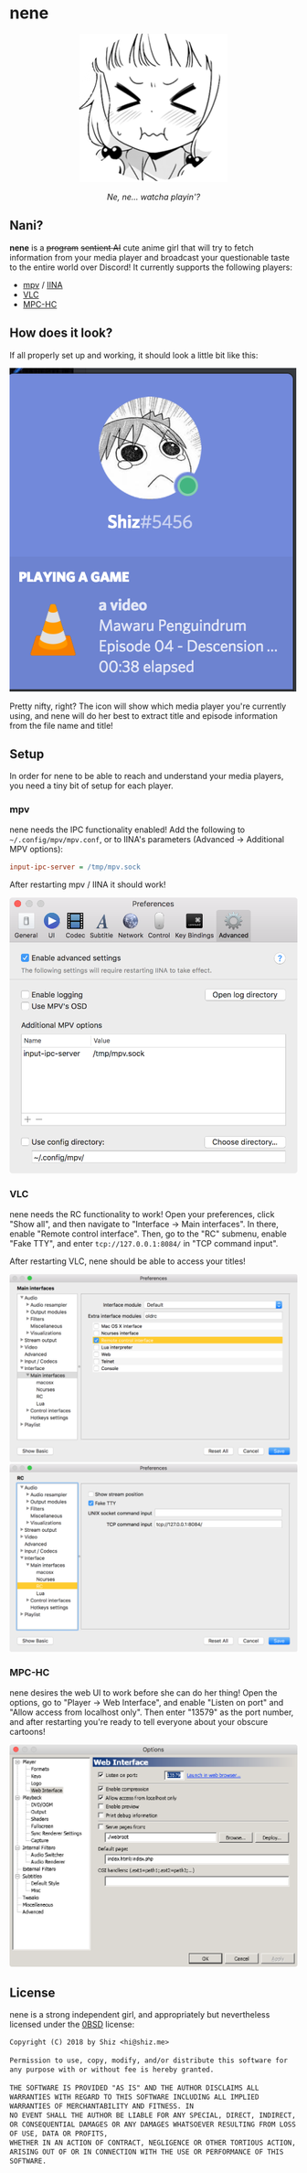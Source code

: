 # nene

<p align="center"><img src="assets/nene.png" alt="" /></p>

<p align="center"><em>Ne, ne... watcha playin'?</em></p>

## Nani?

**nene** is a ~~program~~ ~~sentient AI~~ cute anime girl that will try to fetch information from your media player
and broadcast your questionable taste to the entire world over Discord! It currently supports the following players:

* [mpv](https://mpv.io) / [IINA](https://lhc70000.github.io/iina/)
* [VLC](https://www.videolan.org/vlc/index.html)
* [MPC-HC](https://mpc-hc.org/)

## How does it look?

If all properly set up and working, it should look a little bit like this:

![screenshot](assets/example.png)

Pretty nifty, right? The icon will show which media player you're currently using,
and nene will do her best to extract title and episode information from the file name and title!

## Setup

In order for nene to be able to reach and understand your media players, you need a tiny bit of setup for each player.

### mpv

nene needs the IPC functionality enabled! Add the following to `~/.config/mpv/mpv.conf`, or to IINA's parameters (Advanced -> Additional MPV options):

```ini
input-ipc-server = /tmp/mpv.sock
```

After restarting mpv / IINA it should work!

![configuring IINA](assets/config-iina.png)

### VLC

nene needs the RC functionality to work! Open your preferences, click "Show all", and then navigate to "Interface -> Main interfaces".
In there, enable "Remote control interface". Then, go to the "RC" submenu, enable "Fake TTY", and enter `tcp://127.0.0.1:8084/` in "TCP command input".

After restarting VLC, nene should be able to access your titles!

![configuring VLC 1](assets/config-vlc-1.png)
![configuring VLC 2](assets/config-vlc-2.png)

### MPC-HC

nene desires the web UI to work before she can do her thing! Open the options, go to "Player -> Web Interface",
and enable "Listen on port" and "Allow access from localhost only".
Then enter "13579" as the port number, and after restarting you're ready to tell everyone about your obscure cartoons!

![configuring MPC-HC](assets/config-mpc.png)

## License

nene is a strong independent girl, and appropriately but nevertheless licensed under the [0BSD](https://spdx.org/licenses/0BSD.html) license:

```
Copyright (C) 2018 by Shiz <hi@shiz.me>

Permission to use, copy, modify, and/or distribute this software for any purpose with or without fee is hereby granted.

THE SOFTWARE IS PROVIDED "AS IS" AND THE AUTHOR DISCLAIMS ALL WARRANTIES WITH REGARD TO THIS SOFTWARE INCLUDING ALL IMPLIED WARRANTIES OF MERCHANTABILITY AND FITNESS. IN 
NO EVENT SHALL THE AUTHOR BE LIABLE FOR ANY SPECIAL, DIRECT, INDIRECT, OR CONSEQUENTIAL DAMAGES OR ANY DAMAGES WHATSOEVER RESULTING FROM LOSS OF USE, DATA OR PROFITS, 
WHETHER IN AN ACTION OF CONTRACT, NEGLIGENCE OR OTHER TORTIOUS ACTION, ARISING OUT OF OR IN CONNECTION WITH THE USE OR PERFORMANCE OF THIS SOFTWARE.
```
